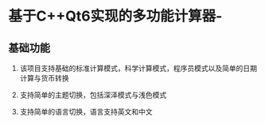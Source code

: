 # 基于C++Qt6实现的多功能计算器-

## 基础功能

1. 该项目支持基础的标准计算模式，科学计算模式，程序员模式以及简单的日期计算与货币转换

2. 支持简单的主题切换，包括深泽模式与浅色模式
3. 支持简单的语言切换，语言支持英文和中文

